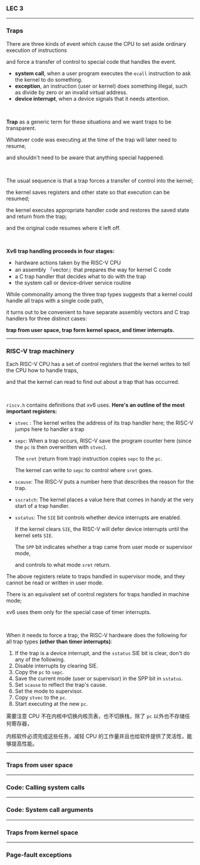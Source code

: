 ### LEC 3

----

### Traps

There are three kinds of event which cause the CPU to set aside ordinary execution of instructions 

and force a transfer of control to special code that handles the event.

* <strong>system call</strong>, when a user program executes the `ecall` instruction to ask the kernel to do something.
* <strong>exception</strong>, an instruction (user or kernel) does something illegal, such as divide by zero or an invalid virtual address.
* <strong>device interrupt</strong>, when  a device signals that it needs attention.

<br>

<strong>Trap</strong> as a generic term for these situations and we want traps to be transparent.

Whatever code was executing at the time of the trap will later need to resume,

and shouldn't need to be aware that anything special happened.

<br>

The usual sequence is that a trap forces a transfer of control into the kernel;

the kernel saves registers and other state so that execution can be resumed;

the kernel executes appropriate handler code and restores the saved state and return from the trap;

and the original code resumes where it left off.

<br>

<strong>Xv6 trap handling proceeds in four stages:</strong>

* hardware actions taken by the RISC-V CPU
* an assembly 『vector』that prepares the way for kernel C code
* a C trap handler that decides what to do with the trap
* the system call or device-driver service routine

While commonality among the three trap types suggests that a kernel could handle all traps with a single code path,

it turns out to be convenient to have separate assembly vectors and C trap handlers for three distinct cases:

<strong>trap from user space, trap form kernel space, and timer interrupts.</strong>

----

### RISC-V trap machinery

Each RISC-V CPU has a set of control registers that the kernel writes to tell the CPU how to handle traps,

and that the kernel can read to find out about a trap that has occurred.

<br>

`riscv.h` contains definitions that xv6 uses. <strong>Here's an outline of the most important registers:</strong>

* `stvec` : The kernel writes the address of its trap handler here; the RISC-V jumps here to handler a trap

* `sepc`: When a trap occurs, RISC-V save the program counter here (since the `pc` is then overwritten with `stvec`). 

  The `sret` (return from trap) instruction copies `sepc` to the `pc`.

  The kernel can write to `sepc` to control where `sret` goes.

* `scause`: The RISC-V puts a number here that describes the reason for the trap.

* `sscratch`: The kernel places a value here that comes in handy at the very start of a trap handler.

* `sstatus`: The `SIE` bit controls whether device interrupts are enabled.

  If the kernel clears `SIE`, the RISC-V will defer device interrupts until the kernel sets `SIE`.

  The `SPP` bit indicates whether a trap came from user mode or supervisor mode,

  and controls to what mode `sret` return.

The above registers relate to traps handled in supervisor mode, and they cannot be read or written in user mode.

There is an equivalent set of control registers for traps handled in machine mode;

xv6 uses them only for the special case of timer interrupts.

<br>

When it needs to force a trap, the RISC-V hardware does the following for all trap types <strong>(other than timer interrupts)</strong>:

1. If the trap is a device interrupt, and the `sstatus` SIE bit is clear, don't do any of the following.
2. Disable interrupts by clearing SIE.
3. Copy the `pc` to `sepc`.
4. Save the current mode (user or supervisor) in the SPP bit in `sstatus`.
5. Set `scause` to reflect the trap's cause.
6. Set the mode to supervisor.
7. Copy `stvec` to the `pc`.
8. Start executing at the new `pc`.

需要注意 CPU 不在内核中切换内核页表，也不切换栈，除了 `pc` 以外也不存储任何寄存器，

内核软件必须完成这些任务，减轻 CPU 的工作量并且也给软件提供了灵活性，能够提高性能。

---

### Traps from user space



---

### Code: Calling system calls



---

### Code: System call arguments



---

### Traps from kernel space



---

### Page-fault exceptions